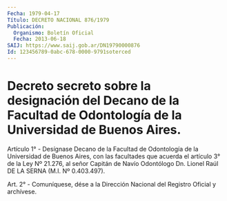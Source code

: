 ```yaml
---
Fecha: 1979-04-17
Título: DECRETO NACIONAL 876/1979
Publicación:
  Organismo: Boletín Oficial
  Fecha: 2013-06-18
SAIJ: https://www.saij.gob.ar/DN19790000876
Id: 123456789-0abc-678-0000-9791soterced
---
```

# Decreto secreto sobre la designación del Decano de la Facultad de Odontología de la Universidad de Buenos Aires.

<a id="1"></a>
Artículo 1° - Desígnase Decano de la Facultad de Odontología de la Universidad de Buenos Aires, con las facultades que acuerda el artículo 3° de la Ley Nº 21.276, al señor Capitán de Navío Odontólogo Dn. Lionel Raúl DE LA SERNA (M.I. Nº 0.403.497).

<a id="2"></a>
Art. 2° - Comuníquese, dése a la Dirección Nacional del Registro Oficial y archívese.